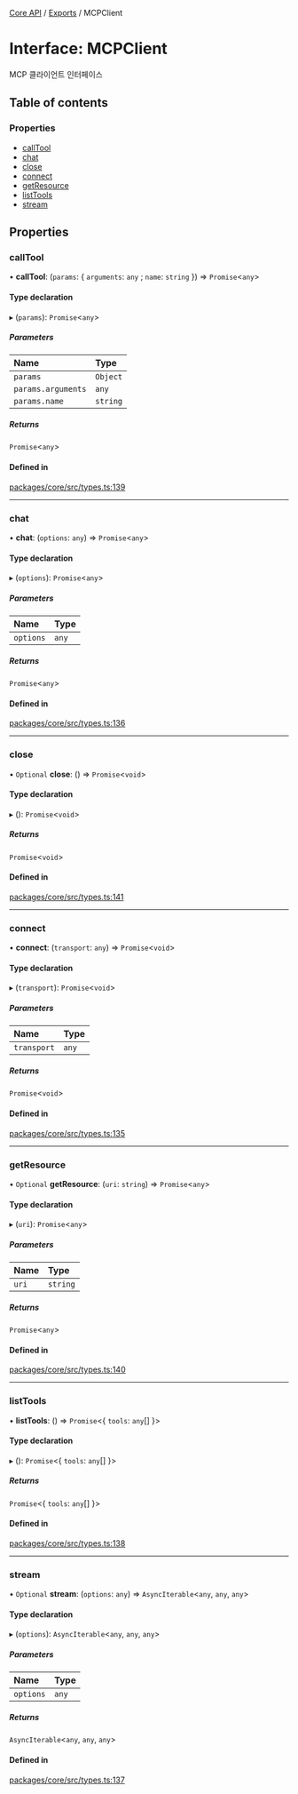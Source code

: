 [Core API](../../) / [Exports](../modules) / MCPClient

# Interface: MCPClient

MCP 클라이언트 인터페이스

## Table of contents

### Properties

- [callTool](MCPClient#calltool)
- [chat](MCPClient#chat)
- [close](MCPClient#close)
- [connect](MCPClient#connect)
- [getResource](MCPClient#getresource)
- [listTools](MCPClient#listtools)
- [stream](MCPClient#stream)

## Properties

### callTool

• **callTool**: (`params`: \{ `arguments`: `any` ; `name`: `string`  }) => `Promise`\<`any`\>

#### Type declaration

▸ (`params`): `Promise`\<`any`\>

##### Parameters

| Name | Type |
| :------ | :------ |
| `params` | `Object` |
| `params.arguments` | `any` |
| `params.name` | `string` |

##### Returns

`Promise`\<`any`\>

#### Defined in

[packages/core/src/types.ts:139](https://github.com/robotaio/robota/blob/1202ed01072674e4ff6307d72c09a57873f8f949/packages/core/src/types.ts#L139)

___

### chat

• **chat**: (`options`: `any`) => `Promise`\<`any`\>

#### Type declaration

▸ (`options`): `Promise`\<`any`\>

##### Parameters

| Name | Type |
| :------ | :------ |
| `options` | `any` |

##### Returns

`Promise`\<`any`\>

#### Defined in

[packages/core/src/types.ts:136](https://github.com/robotaio/robota/blob/1202ed01072674e4ff6307d72c09a57873f8f949/packages/core/src/types.ts#L136)

___

### close

• `Optional` **close**: () => `Promise`\<`void`\>

#### Type declaration

▸ (): `Promise`\<`void`\>

##### Returns

`Promise`\<`void`\>

#### Defined in

[packages/core/src/types.ts:141](https://github.com/robotaio/robota/blob/1202ed01072674e4ff6307d72c09a57873f8f949/packages/core/src/types.ts#L141)

___

### connect

• **connect**: (`transport`: `any`) => `Promise`\<`void`\>

#### Type declaration

▸ (`transport`): `Promise`\<`void`\>

##### Parameters

| Name | Type |
| :------ | :------ |
| `transport` | `any` |

##### Returns

`Promise`\<`void`\>

#### Defined in

[packages/core/src/types.ts:135](https://github.com/robotaio/robota/blob/1202ed01072674e4ff6307d72c09a57873f8f949/packages/core/src/types.ts#L135)

___

### getResource

• `Optional` **getResource**: (`uri`: `string`) => `Promise`\<`any`\>

#### Type declaration

▸ (`uri`): `Promise`\<`any`\>

##### Parameters

| Name | Type |
| :------ | :------ |
| `uri` | `string` |

##### Returns

`Promise`\<`any`\>

#### Defined in

[packages/core/src/types.ts:140](https://github.com/robotaio/robota/blob/1202ed01072674e4ff6307d72c09a57873f8f949/packages/core/src/types.ts#L140)

___

### listTools

• **listTools**: () => `Promise`\<\{ `tools`: `any`[]  }\>

#### Type declaration

▸ (): `Promise`\<\{ `tools`: `any`[]  }\>

##### Returns

`Promise`\<\{ `tools`: `any`[]  }\>

#### Defined in

[packages/core/src/types.ts:138](https://github.com/robotaio/robota/blob/1202ed01072674e4ff6307d72c09a57873f8f949/packages/core/src/types.ts#L138)

___

### stream

• `Optional` **stream**: (`options`: `any`) => `AsyncIterable`\<`any`, `any`, `any`\>

#### Type declaration

▸ (`options`): `AsyncIterable`\<`any`, `any`, `any`\>

##### Parameters

| Name | Type |
| :------ | :------ |
| `options` | `any` |

##### Returns

`AsyncIterable`\<`any`, `any`, `any`\>

#### Defined in

[packages/core/src/types.ts:137](https://github.com/robotaio/robota/blob/1202ed01072674e4ff6307d72c09a57873f8f949/packages/core/src/types.ts#L137)
